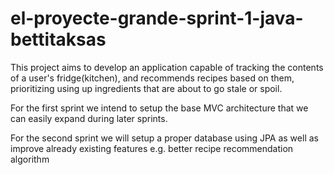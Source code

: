 # el-proyecte-grande-sprint-1-java-bettitaksas

This project aims to develop an application capable of tracking the contents of a user's fridge(kitchen),
and recommends recipes based on them, prioritizing using up ingredients that are about to go stale or spoil.

For the first sprint we intend to setup the base MVC architecture that we can easily expand during later sprints.

For the second sprint we will setup a proper database using JPA as well as improve already existing features e.g. better recipe recommendation algorithm
